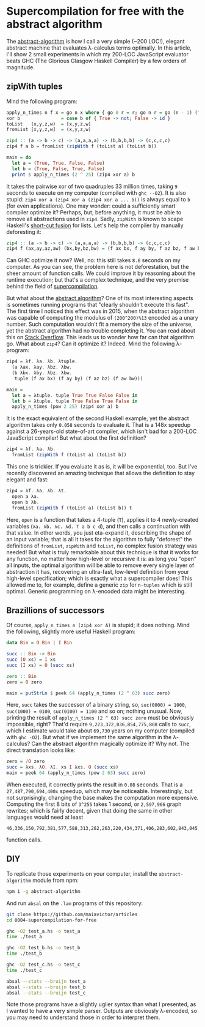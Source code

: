 # Supercompilation for free with the abstract algorithm

The [abstract-algorithm](https://github.com/MaiaVictor/abstract-algorithm) is how I call a very simple (~200 LOC!), elegant abstract machine that evaluates λ-calculus terms optimally. In this article, I'll show 2 small experiments in which my 200-LOC JavaScript evaluator beats GHC (The Glorious Glasgow Haskell Compiler) by a few orders of magnitude.

## zipWith tuples

Mind the following program:

```haskell
apply_n_times n f x = go n x where { go 0 r = r; go n r = go (n - 1) (f r) }
xor b               = case b of { True -> not; False -> id }
toList   (x,y,z,w)  = [x,y,z,w]
fromList [x,y,z,w]  = (x,y,z,w)

zip4 :: (a -> b -> c) -> (a,a,a,a) -> (b,b,b,b) -> (c,c,c,c)
zip4 f a b = fromList (zipWith f (toList a) (toList b))

main = do
  let a = (True, True, False, False)
  let b = (True, False, True, False)
  print $ apply_n_times (2 ^ 25) (zip4 xor a) b
```

It takes the pairwise xor of two quadruples 33 million times, taking `9` seconds to execute on my computer (compiled with `ghc --O2`). It is also stupid: `zip4 xor a (zip4 xor a (zip4 xor a ... b))` is always equal to `b` (for even applications). One may wonder: could a sufficiently smart compiler optimize it? Perhaps, but, before anything, it must be able to remove all abstractions used in `zip4`. Sadly, `zipWith` is known to scape Haskell's [short-cut fusion](https://wiki.haskell.org/Correctness_of_short_cut_fusion) for lists. Let's help the compiler by manually deforesting it:

```haskell
zip4 :: (a -> b -> c) -> (a,a,a,a) -> (b,b,b,b) -> (c,c,c,c)
zip4 f (ax,ay,az,aw) (bx,by,bz,bw) = (f ax bx, f ay by, f az bz, f aw bw)
```

Can GHC optimize it now? Well, no: this still takes `8.6` seconds on my computer. As you can see, the problem here is not deforestation, but the sheer amount of function calls. We could improve it by reasoning about the runtime execution; but that's a complex technique, and the very premise behind the field of [supercompilation](https://ghc.haskell.org/trac/ghc/wiki/Supercompilation).

But what about the [abstract algorithm](https://github.com/MaiaVictor/abstract-algorithm)? One of its most interesting aspects is sometimes running programs that "clearly shouldn't execute this fast". The first time I noticed this effect was in 2015, when the abstract algorithm was capable of computing the modulus of `(200^200)%13` encoded as a unary number. Such computation wouldn't fit a memory the size of the universe, yet the abstract algorithm had no trouble completing it. You can read about this on [Stack Overflow](https://stackoverflow.com/questions/31707614/why-are-%CE%BB-calculus-optimal-evaluators-able-to-compute-big-modular-exponentiation). This leads us to wonder how far can that algorithm go. What about `zip4`? Can it optimize it? Indeed. Mind the following λ-program:

```haskell
zip4 = λf. λa. λb. λtuple.
  (a λax. λay. λbz. λbw.
  (b λbx. λby. λbz. λbw.
   tuple (f ax bx) (f ay by) (f az bz) (f aw bw)))

main =
  let a = λtuple. tuple True True False False in
  let b = λtuple. tuple True False True False in
  apply_n_times (pow 2 25) (zip4 xor a) b
```

It is the exact equivalent of the second Haskell example, yet the abstract algorithm takes only `0.058` seconds to evaluate it. That is a 148x speedup against a 26-years-old state-of-art compiler, which isn't bad for a 200-LOC JavaScript compiler! But what about the first definition?

```haskell
zip4 = λf. λa. λb.
  fromList (zipWith f (toList a) (toList b))
```

This one is trickier. If you evaluate it as is, it will be exponential, too. But I've recently discovered an amazing technique that allows the definition to stay elegant and fast:

```haskell
zip4 = λf. λa. λb. λt.
  open a λa.
  open b λb.
  fromList (zipWith f (toList a) (toList b)) t
```

Here, `open` is a function that takes a 4-tuple (`T`), applies it to 4 newly-created variables (`λa. λb. λc. λd. T a b c d`), and then calls a continuation with that value. In other words, you just eta-expand it, describing the shape of an input variable; that is all it takes for the algorithm to fully "deforest" the definitions of `fromList`, `zipWith` and `toList`, no complex fusion strategy was needed! But what is truly remarkable about this technique is that it works for any function, no matter how high-level or recursive it is: as long you "open" all inputs, the optimal algorithm will be able to remove every single layer of abstraction it has, recovering an ultra-fast, low-level definition from your high-level specification; which is exactly what a supercompiler does! This allowed me to, for example, define a generic `zip` for `n-tuples` which is still optimal. Generic programming on λ-encoded data might be interesting.

## Brazillions of successors

Of course, `apply_n_times n (zip4 xor A)` is stupid; it does nothing. Mind the following, slightly more useful Haskell program:

```haskell
data Bin = O Bin | I Bin

succ :: Bin -> Bin
succ (O xs) = I xs
succ (I xs) = O (succ xs)

zero :: Bin
zero = O zero

main = putStrLn $ peek 64 (apply_n_times (2 ^ 63) succ zero)
```

Here, `succ` takes the successor of a binary string, so, `suc(0000) = 1000`, `suc(1000) = 0100`, `suc(0100) = 1100` and so on; nothing unusual. Now, printing the result of `apply_n_times (2 ^ 63) succ zero` must be obviously impossible, right? That'd require `9,223,372,036,854,775,808` calls to `succ`, which I estimate would take about `69,730` years on my computer (compiled with `ghc -O2`). But what if we implement the same algorithm in the λ-calculus? Can the abstract algorithm magically optimize it? Why not. The direct translation looks like:

```haskell
zero = /O zero
succ = λxs. λO. λI. xs I λxs. O (succ xs)
main = peek 64 (apply_n_times (pow 2 63) succ zero)
```

When executed, it correctly prints the result in `0.08` seconds. That is a `27,487,790,694,400x` speedup, which may be noticeable. Interestingly, but not surprisingly, changing the base makes the computation more expensive. Computing the first 8 bits of `3^255` takes 1 second, or `2,597,966` graph rewrites; which is fairly decent, given that doing the same in other languages would need at least

```
46,336,150,792,381,577,588,313,262,263,220,434,371,406,283,602,843,045,997,201,608,143,345,357,543,255,478,647,000,589,718,036,536,507,270,555,180,182,966,478,507
```

function calls.

## DIY

To replicate those experiments on your computer, install the `abstract-algorithm` module from npm:

```bash
npm i -g abstract-algorithm
```

And run `absal` on the `.lam` programs of this repository:

```bash
git clone https://github.com/maiavictor/articles
cd 0004-supercompilation-for-free

ghc -O2 test_a.hs -o test_a
time ./test_a

ghc -O2 test_b.hs -o test_b
time ./test_b

ghc -O2 test_c.hs -o test_c
time ./test_c

absal --stats --bruijn test_a
absal --stats --bruijn test_b
absal --stats --bruijn test_c
```

Note those programs have a slightly uglier syntax than what I presented, as I wanted to have a very simple parser. Outputs are obviously λ-encoded, so you may need to understand those in order to interpret them.
